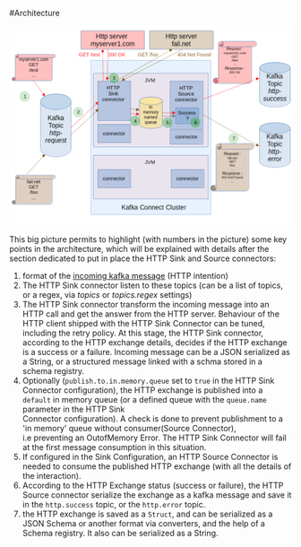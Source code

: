 #Architecture

![Architecture](architecture.png)

This big picture permits to highlight (with numbers in the picture) some key points in the architecture, which will be explained with details
after the section dedicated to put in place the HTTP Sink and Source connectors:

1. format of the [incoming kafka message](docs/incoming_message_format.md) (HTTP intention)
2. The HTTP Sink connector listen to these topics (can be a list of topics, or a regex, via *topics* or *topics.regex* settings)
3. The HTTP Sink connector transform the incoming message into an HTTP call and get the answer from the HTTP server.
   Behaviour of the HTTP client shipped with the HTTP Sink Connector can be tuned, including the retry policy. At this stage,
   the HTTP Sink connector, according to the HTTP exchange details, decides if the HTTP exchange is a success or a failure.
   Incoming message can be a JSON serialized as a String, or a structured message linked with a schma stored in a schema registry.
4. Optionally (`publish.to.in.memory.queue` set to `true` in the HTTP Sink Connector configuration), the HTTP exchange
   is published into a `default` in memory queue (or a defined queue with the `queue.name` parameter in the HTTP Sink  
   Connector configuration). A check is done to prevent publishment to a 'in memory' queue without consumer(Source Connector),  
   i.e preventing an OutofMemory Error. The HTTP Sink Connector will fail at the first message consumption in this situation.
5. If configured in the Sink Configuration, an HTTP Source Connector is needed to consume the published
   HTTP exchange (with all the details of the interaction).
6. According to the HTTP Exchange status (success or failure), the HTTP Source connector serialize the exchange as a kafka message and save
   it in the `http.success` topic, or the `http.error` topic.
7. the HTTP exchange is saved as a `Struct`, and can be serialized as a JSON Schema or another format via converters, and the help of a Schema registry.
   It also can be serialized as a String. 